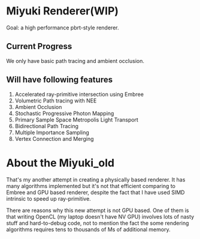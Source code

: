 # Miyuki Renderer(WIP)

Goal: a high performance pbrt-style renderer.

## Current Progress

We only have basic path tracing and ambient occlusion.

##  Will have following features

1. Accelerated ray-primitive intersection using Embree
2. Volumetric Path tracing with NEE
3. Ambient Occlusion
4. Stochastic Progressive Photon Mapping
5. Primary Sample Space Metropolis Light Transport
6. Bidirectional Path Tracing
7. Multiple Importance Sampling
8. Vertex Connection and Merging

# About the Miyuki_old

That's my another attempt in creating a physically based renderer. It has many algorithms implemented but it's not that efficient comparing to Embree and GPU based renderer, despite the fact that I have used SIMD intrinsic to speed up ray-primitive.

There are reasons why this new attempt is not GPU based. One of them is that writing OpenCL (my laptop doesn't have NV GPU) involves lots of nasty stuff and hard-to-debug code, not to mention the fact the some rendering algorithms requires tens to thousands of Ms of additional memory.